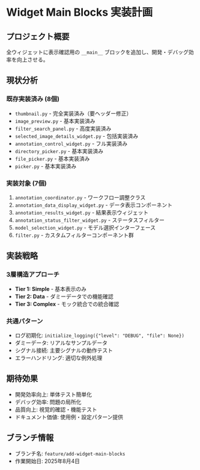 # Widget Main Blocks 実装計画

## プロジェクト概要
全ウィジェットに表示確認用の `__main__` ブロックを追加し、開発・デバッグ効率を向上させる。

## 現状分析

### 既存実装済み (8個)
- `thumbnail.py` - 完全実装済み（要ヘッダー修正）
- `image_preview.py` - 基本実装済み
- `filter_search_panel.py` - 高度実装済み
- `selected_image_details_widget.py` - 包括実装済み
- `annotation_control_widget.py` - フル実装済み
- `directory_picker.py` - 基本実装済み
- `file_picker.py` - 基本実装済み
- `picker.py` - 基本実装済み

### 実装対象 (7個)
1. `annotation_coordinator.py` - ワークフロー調整クラス
2. `annotation_data_display_widget.py` - データ表示コンポーネント
3. `annotation_results_widget.py` - 結果表示ウィジェット
4. `annotation_status_filter_widget.py` - ステータスフィルター
5. `model_selection_widget.py` - モデル選択インターフェース
6. `filter.py` - カスタムフィルターコンポーネント群

## 実装戦略

### 3層構造アプローチ
- **Tier 1: Simple** - 基本表示のみ
- **Tier 2: Data** - ダミーデータでの機能確認
- **Tier 3: Complex** - モック統合での統合確認

### 共通パターン
- ログ初期化: `initialize_logging({"level": "DEBUG", "file": None})`
- ダミーデータ: リアルなサンプルデータ
- シグナル接続: 主要シグナルの動作テスト
- エラーハンドリング: 適切な例外処理

## 期待効果
- 開発効率向上: 単体テスト簡単化
- デバッグ効率: 問題の局所化
- 品質向上: 視覚的確認・機能テスト
- ドキュメント価値: 使用例・設定パターン提供

## ブランチ情報
- ブランチ名: `feature/add-widget-main-blocks`
- 作業開始日: 2025年8月4日